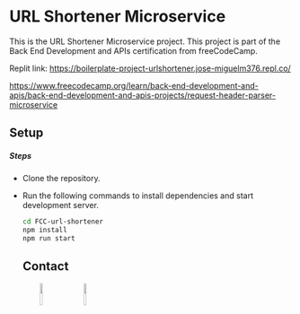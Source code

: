 # URL Shortener Microservice

This is the URL Shortener Microservice project. This project is part of the Back End Development and APIs certification from freeCodeCamp. 

Replit link: https://boilerplate-project-urlshortener.jose-miguelm376.repl.co/

https://www.freecodecamp.org/learn/back-end-development-and-apis/back-end-development-and-apis-projects/request-header-parser-microservice

<h2>Setup</h2>
<h5>Steps</h5>
<ul>
<li>Clone the repository.</li>
</ul>
<ul>
<li>Run the following commands to install dependencies and start development server.</li>

```bash
cd FCC-url-shortener
npm install
npm run start
```
<h2>Contact</h2>
<p><span style="margin-right: 30px;"></span><a href="https://www.linkedin.com/in/jose-miguel-carvajal-jimenez/" target="_blank"><img target="_blank" src="https://cdn.jsdelivr.net/gh/devicons/devicon/icons/linkedin/linkedin-original.svg" style="width: 10%;"></a><span style="margin-right: 30px;"></span><a href="https://github.com/jmcarvajalj" ><img target="_blank" src="https://cdn.jsdelivr.net/gh/devicons/devicon/icons/github/github-original.svg" style="width: 10%;"></a></p>

